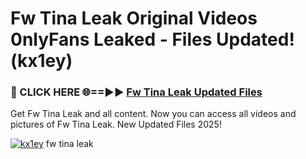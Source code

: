 # Fw Tina Leak Original Videos 0nlyFans Leaked - Files Updated! (kx1ey)

<h3>🔴 CLICK HERE 🌐==►► <a href="https://tinyurl.com/ms9xzufz" rel="nofollow">Fw Tina Leak Updated Files</a></h3>

Get Fw Tina Leak and all content. Now you can access all videos and pictures of Fw Tina Leak. New Updated Files 2025!

[![kx1ey](https://i.imgur.com/ppqm5kG.gif)](https://tinyurl.com/ms9xzufz)
fw tina leak